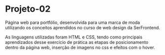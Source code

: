 # Projeto-02
 Página web para portfólio, desenvolvida para uma marca de moda utilizando os conceitos aprendidos no curso de web design da SerFrontend.

 As linguagens utilizadas foram HTML e CSS, tendo como principais aprendizados desse exercício de prática as etapas de posicionamento dentro da página web, inserção de imagens no css e efeitos com o hover.
